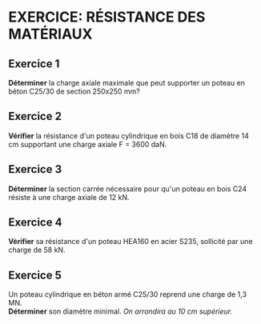 # EXERCICE: RÉSISTANCE DES MATÉRIAUX

## Exercice 1

**Déterminer** la charge axiale maximale que peut supporter un poteau en béton C25/30 de section 250x250 mm?

## Exercice 2

**Vérifier** la résistance d'un poteau cylindrique en bois C18 de diamètre 14 cm supportant une charge axiale F = 3600 daN.

## Exercice 3

**Déterminer** la section carrée nécessaire pour qu'un poteau en bois C24 résiste à une charge axiale de 12 kN.

## Exercice 4

**Vérifier** sa résistance d'un poteau HEA160 en acier S235, sollicité par une charge de 58 kN.  

## Exercice 5

Un poteau cylindrique en béton armé C25/30 reprend une charge de 1,3 MN.   
**Déterminer** son diamètre minimal. _On arrondira au 10 cm supérieur._

